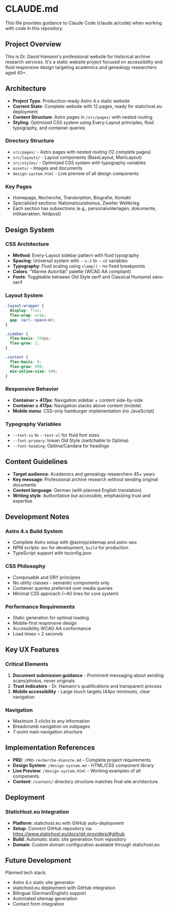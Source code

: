 # CLAUDE.md

This file provides guidance to Claude Code (claude.ai/code) when working with code in this repository.

## Project Overview

This is Dr. David Hamann's professional website for historical archive research services. It's a static website project focused on accessibility and fluid responsive design targeting academics and genealogy researchers aged 45+.

## Architecture

- **Project Type**: Production-ready Astro 4.x static website
- **Current State**: Complete website with 12 pages, ready for statichost.eu deployment
- **Content Structure**: Astro pages in `/src/pages/` with nested routing
- **Styling**: Optimized CSS system using Every-Layout principles, fluid typography, and container queries

### Directory Structure
- `src/pages/` - Astro pages with nested routing (12 complete pages)
- `src/layouts/` - Layout components (BaseLayout, MainLayout)
- `src/styles/` - Optimized CSS system with typography variables
- `assets/` - Images and documents
- `design-system.html` - Live preview of all design components

### Key Pages
- Homepage, Recherche, Transkription, Biografie, Kontakt
- Specialized sections: Nationalsozialismus, Zweiter Weltkrieg
- Each section has subsections (e.g., personalunterlagen, dokumente, militaerakten, feldpost)

## Design System

### CSS Architecture
- **Method**: Every-Layout sidebar pattern with fluid typography
- **Spacing**: Universal system with `--s-2` to `--s5` variables
- **Typography**: Fluid scaling using `clamp()` - no fixed breakpoints
- **Colors**: "Warme Autorität" palette (WCAG AA compliant)
- **Fonts**: Toggleable between Old Style serif and Classical Humanist sans-serif

### Layout System
```css
.layout-wrapper {
  display: flex;
  flex-wrap: wrap;
  gap: var(--space-m);
}

.sidebar {
  flex-basis: 250px;
  flex-grow: 1;
}

.content {
  flex-basis: 0;
  flex-grow: 999;
  min-inline-size: 60%;
}
```

### Responsive Behavior
- **Container > 417px**: Navigation sidebar + content side-by-side
- **Container ≤ 417px**: Navigation stacks above content (mobile)
- **Mobile menu**: CSS-only hamburger implementation (no JavaScript)

### Typography Variables
- `--text-xs` to `--text-xl` for fluid font sizes
- `--font-primary`: Iowan Old Style (switchable to Optima)
- `--font-heading`: Optima/Candara for headings

## Content Guidelines

- **Target audience**: Academics and genealogy researchers 45+ years
- **Key message**: Professional archive research without sending original documents
- **Content language**: German (with planned English translation)
- **Writing style**: Authoritative but accessible, emphasizing trust and expertise

## Development Notes

### Astro 4.x Build System
- Complete Astro setup with @astrojs/sitemap and astro-seo
- NPM scripts: `dev` for development, `build` for production
- TypeScript support with tsconfig.json

### CSS Philosophy
- Composable and DRY principles
- No utility classes - semantic components only
- Container queries preferred over media queries
- Minimal CSS approach (~40 lines for core system)

### Performance Requirements
- Static generation for optimal loading
- Mobile-first responsive design
- Accessibility WCAG AA conformance
- Load times < 2 seconds

## Key UX Features

### Critical Elements
1. **Document submission guidance** - Prominent messaging about sending scans/photos, never originals
2. **Trust indicators** - Dr. Hamann's qualifications and transparent process
3. **Mobile accessibility** - Large touch targets (44px minimum), clear navigation

### Navigation
- Maximum 3 clicks to any information
- Breadcrumb navigation on subpages
- 7-point main navigation structure

## Implementation References

- **PRD**: `/PRD-recherche-dienste.md` - Complete project requirements
- **Design System**: `/design-system.md` - HTML/CSS component library
- **Live Preview**: `/design-system.html` - Working examples of all components
- **Content**: `/content/` directory structure matches final site architecture

## Deployment

### StaticHost.eu Integration
- **Platform**: statichost.eu with GitHub auto-deployment
- **Setup**: Connect GitHub repository via https://www.statichost.eu/docs/git-providers/#github
- **Build**: Automatic static site generation from repository
- **Domain**: Custom domain configuration available through statichost.eu

## Future Development

Planned tech stack:
- Astro 4.x static site generator
- statichost.eu deployment with GitHub integration
- Bilingual (German/English) support
- Automated sitemap generation
- Contact form integration